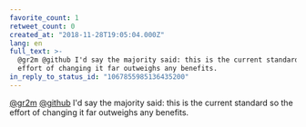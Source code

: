 ```yaml
---
favorite_count: 1
retweet_count: 0
created_at: "2018-11-28T19:05:04.000Z"
lang: en
full_text: >-
  @gr2m @github I'd say the majority said: this is the current standard so the
  effort of changing it far outweighs any benefits.
in_reply_to_status_id: "1067855985136435200"
---
```


[@gr2m](https://twitter.com/gr2m) [@github](https://twitter.com/github) I'd say
the majority said: this is the current standard so the effort of changing it far
outweighs any benefits.
